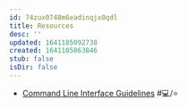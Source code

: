 ```yaml
---
id: 74zux0748m6eadinqjx0qdl
title: Resources
desc: ''
updated: 1641185092738
created: 1641105063846
stub: false
isDir: false
---
```



- [Command Line Interface Guidelines](https://clig.dev/) #💻️/⭐
